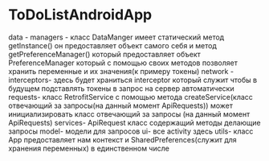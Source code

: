# ToDoListAndroidApp
data -
   managers - класс DataManger имеет статический метод getInstance() он предоставляет объект самого себя и метод getPreferenceManager() 
   который предоставляет объект PreferenceManager который с помощью своих методов позволяет хранить переменные
   и их значения(к примеру токены)
   network -
      interceptors- здесь будет храниться interceptor который служит чтобы в будущем подставлять токены в запрос на сервер автоматически
      requests- класс RetrofitService с помощью метода createService(класс отвечающий за запросы(на данный момент ApiRequests))
      может инициализировать класс отвечающий за запросы (на данный момент ApiRequests)
        services- ApiRequest класс содержащий методы делающие запросы
model- модели для запросов
ui- все activity здесь
utils- класс App предоставляет нам контекст и SharedPreferences(служит для хранения переменных) в единственном числе
